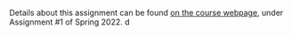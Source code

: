 Details about this assignment can be found [on the course webpage](http://cs231n.github.io/), under Assignment #1 of Spring 2022.
d
